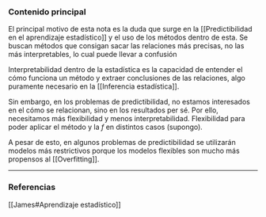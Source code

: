 ### Contenido principal

El principal motivo de esta nota es la duda que surge en la [[Predictibilidad en el aprendizaje estadístico]] y el uso de los métodos dentro de esta. Se buscan métodos que consigan sacar las relaciones más precisas, no las más interpretables, lo cual puede llevar a confusión

Interpretabilidad dentro de la estadística es la capacidad de entender el cómo funciona un método y extraer conclusiones de las relaciones, algo puramente necesario en la [[Inferencia estadística]].

Sin embargo, en los problemas de predictibilidad, no estamos interesados en el cómo se relacionan, sino en los resultados per sé. Por ello, necesitamos más flexibilidad y menos interpretabilidad. Flexibilidad para poder aplicar el método y la $f$ en distintos casos (supongo).

A pesar de esto, en algunos problemas de predictibilidad se utilizarán modelos más restrictivos porque los modelos flexibles son mucho más propensos al [[Overfitting]].

--- 
### Referencias
[[James#Aprendizaje estadístico]]